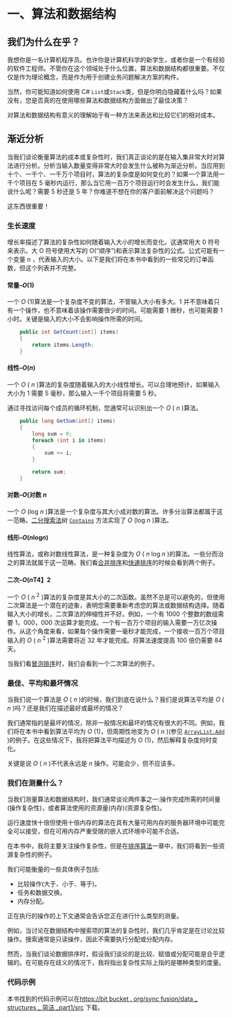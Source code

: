 # 一、算法和数据结构

## 我们为什么在乎？

我想你是一名计算机程序员。也许你是计算机科学的新学生，或者你是一个有经验的软件工程师。不管你在这个领域处于什么位置，算法和数据结构都很重要。不仅仅是作为理论概念，而是作为用于创建业务问题解决方案的构件。

当然，你可能知道如何使用 C# `List`或`Stack`类，但是你明白隐藏着什么吗？如果没有，您是否真的在使用哪些算法和数据结构方面做出了最佳决策？

对算法和数据结构有意义的理解始于有一种方法来表达和比较它们的相对成本。

## 渐近分析

当我们谈论衡量算法的成本或复杂性时，我们真正谈论的是在输入集非常大时对算法进行分析。分析当输入数量变得非常大时会发生什么被称为渐近分析。当应用到十个、一千个、一千万个项目时，算法的复杂度是如何变化的？如果一个算法用一千个项目在 5 毫秒内运行，那么当它用一百万个项目运行时会发生什么，我们能说什么呢？需要 5 秒还是 5 年？你难道不想在你的客户面前解决这个问题吗？

这东西很重要！

### 生长速度

增长率描述了算法的复杂性如何随着输入大小的增长而变化。这通常用大 0 符号来表示。大 O 符号使用大写的 O(“顺序”)和表示算法复杂性的公式。公式可能有一个变量 *n* ，代表输入的大小。以下是我们将在本书中看到的一些常见的订单函数，但这个列表并不完整。

#### 常量–*O*(1)

一个 *O* (1)算法是一个复杂度不变的算法，不管输入大小有多大。1 并不意味着只有一个操作，也不意味着该操作需要很少的时间。可能需要 1 微秒，也可能需要 1 小时。关键是输入的大小不会影响操作所需的时间。

```cs
    public int GetCount(int[] items)
    {
        return items.Length;
    }

```

#### 线性–*O*(*n*)

一个 *O* ( *n* )算法的复杂度随着输入的大小线性增长。可以合理地预计，如果输入大小为 1 需要 5 毫秒，那么输入一千个项目将需要 5 秒。

通过寻找访问每个成员的循环机制，您通常可以识别出一个 *O* ( *n* )算法。

```cs
    public long GetSum(int[] items)
    {
        long sum = 0;
        foreach (int i in items)
        {
            sum += i;
        }

        return sum;
    }

```

#### 对数–*O*(对数 *n*

一个 *O* (log *n* )算法是一个复杂度与其大小成对数的算法。许多分治算法都属于这一范畴。[二分搜索法](5.html#_Binary_Search_Tree)树 [`Contains`](5.html#_Contains) 方法实现了 *O* (log *n* )算法。

#### 线形–*O*(*n*log*n*)

线性算法，或称对数线性算法，是一种复杂度为 *O* ( *n* log *n* )的算法。一些分而治之的算法就属于这一范畴。我们看[合并排序](7.html#_Merge_Sort)和[快速排序](7.html#_Quick_Sort_1)的时候会看到两个例子。

#### 二次–*O*(*n*T4】2

一个 *O* ( *n* <sup>2</sup> )算法的复杂度是其大小的二次函数。虽然不总是可以避免的，但使用二次算法是一个潜在的迹象，表明您需要重新考虑您的算法或数据结构选择。随着输入大小的增长，二次算法的伸缩性并不好。例如，一个有 1000 个整数的数组需要 1，000，000 次运算才能完成。一个有一百万个项目的输入需要一万亿次操作。从这个角度来看，如果每个操作需要一毫秒才能完成，一个接收一百万个项目输入的 *O* ( *n* <sup>2</sup> )算法需要将近 32 年才能完成。将算法速度提高 100 倍仍需要 84 天。

当我们看[冒泡排序](7.html#_Bubble_Sort)时，我们会看到一个二次算法的例子。

### 最佳、平均和最坏情况

当我们说一个算法是 *O* ( *n* )的时候，我们到底在说什么？我们是说算法平均是 *O* ( *n* )吗？还是我们在描述最好或最坏的情况？

我们通常指的是最坏的情况，除非一般情况和最坏的情况有很大的不同。例如，我们将在本书中看到算法平均为 *O* (1)，但周期性地变为 *O* ( *n* )(参见 [`ArrayList.Add`](3.html#_Add) )的例子。在这些情况下，我将把算法平均描述为 *O* (1)，然后解释复杂度何时变化。

关键是说 *O* ( *n* )不代表永远是 *n* 操作。可能会少，但不应该多。

### 我们在测量什么？

当我们测量算法和数据结构时，我们通常谈论两件事之一:操作完成所需的时间量(操作复杂性)，或者算法使用的资源量(内存)(资源复杂性)。

运行速度快十倍但使用十倍内存的算法在具有大量可用内存的服务器环境中可能完全可以接受，但在可用内存严重受限的嵌入式环境中可能不合适。

在本书中，我将主要关注操作复杂性，但是在[排序算法](7.html#_Sorting_Algorithms)一章中，我们将看到一些资源复杂性的例子。

我们可能衡量的一些具体例子包括:

*   比较操作(大于、小于、等于)。
*   任务和数据交换。
*   内存分配。

正在执行的操作的上下文通常会告诉您正在进行什么类型的测量。

例如，当讨论在数据结构中搜索项的算法的复杂性时，我们几乎肯定是在讨论比较操作。搜索通常是只读操作，因此不需要执行分配或分配内存。

然而，当我们谈论数据排序时，假设我们谈论的是比较、赋值或分配可能是合乎逻辑的。在可能存在歧义的情况下，我将指出复杂性实际上指的是哪种类型的度量。

### 代码示例

本书找到的代码示例可以在[https://bit bucket . org/sync fusion/data _ structures _ 简洁 _part1/src](https://bitbucket.org/syncfusion/data_structures_succinctly_part1/src) 下载。